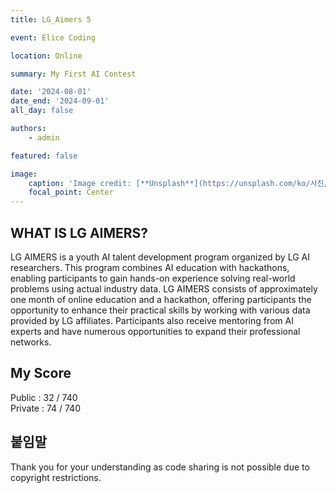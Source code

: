 ```yaml
---
title: LG_Aimers 5

event: Elice Coding 

location: Online

summary: My First AI Contest

date: '2024-08-01'
date_end: '2024-09-01'
all_day: false

authors:
    - admin

featured: false

image:
    caption: 'Image credit: [**Unsplash**](https://unsplash.com/ko/사진/코드가-잔뜩-들어-있는-컴퓨터-화면-ieic5Tq8YMk)'
    focal_point: Center
---
```


## WHAT IS LG AIMERS?
LG AIMERS is a youth AI talent development program organized by LG AI researchers. This program combines AI education with hackathons, enabling participants to gain hands-on experience solving real-world problems using actual industry data. LG AIMERS consists of approximately one month of online education and a hackathon, offering participants the opportunity to enhance their practical skills by working with various data provided by LG affiliates. Participants also receive mentoring from AI experts and have numerous opportunities to expand their professional networks.

## My Score
Public : 32 / 740
</br>
Private : 74 / 740

## 붙임말
Thank you for your understanding as code sharing is not possible due to copyright restrictions.
